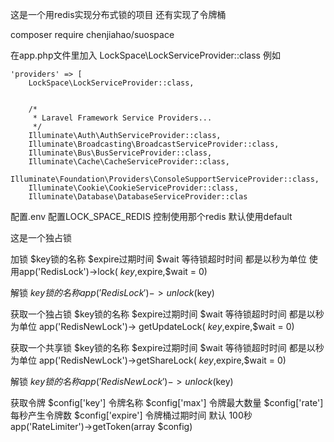 这是一个用redis实现分布式锁的项目
还有实现了令牌桶 

composer require chenjiahao/suospace


在app.php文件里加入  LockSpace\LockServiceProvider::class
例如


    'providers' => [
        LockSpace\LockServiceProvider::class,
 

        /*
         * Laravel Framework Service Providers...
         */
        Illuminate\Auth\AuthServiceProvider::class,
        Illuminate\Broadcasting\BroadcastServiceProvider::class,
        Illuminate\Bus\BusServiceProvider::class,
        Illuminate\Cache\CacheServiceProvider::class,
        Illuminate\Foundation\Providers\ConsoleSupportServiceProvider::class,
        Illuminate\Cookie\CookieServiceProvider::class,
        Illuminate\Database\DatabaseServiceProvider::clas


配置.env 配置LOCK_SPACE_REDIS  控制使用那个redis 默认使用default

这是一个独占锁

加锁
$key锁的名称 $expire过期时间 $wait 等待锁超时时间  都是以秒为单位
使用app('RedisLock')->lock( $key,$expire,$wait = 0)

解锁
$key锁的名称
app('RedisLock')->unlock($key)



 
获取一个独占锁
$key锁的名称 $expire过期时间 $wait 等待锁超时时间  都是以秒为单位
app('RedisNewLock')-> getUpdateLock( $key,$expire,$wait = 0)


获取一个共享锁
$key锁的名称 $expire过期时间 $wait 等待锁超时时间  都是以秒为单位
app('RedisNewLock')->getShareLock( $key,$expire,$wait = 0)


解锁
$key锁的名称
app('RedisNewLock')->unlock($key)


获取令牌 
$config['key'] 令牌名称
$config['max'] 令牌最大数量
$config['rate'] 每秒产生令牌数
$config['expire'] 令牌桶过期时间 默认 100秒
app('RateLimiter')->getToken(array $config)